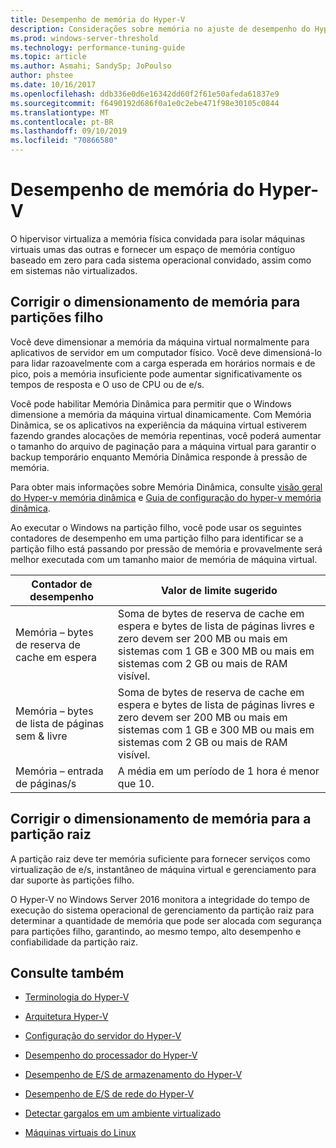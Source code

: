 ```yaml
---
title: Desempenho de memória do Hyper-V
description: Considerações sobre memória no ajuste de desempenho do Hyper-V
ms.prod: windows-server-threshold
ms.technology: performance-tuning-guide
ms.topic: article
ms.author: Asmahi; SandySp; JoPoulso
author: phstee
ms.date: 10/16/2017
ms.openlocfilehash: ddb336e0d6e16342dd60f2f61e50afeda61837e9
ms.sourcegitcommit: f6490192d686f0a1e0c2ebe471f98e30105c0844
ms.translationtype: MT
ms.contentlocale: pt-BR
ms.lasthandoff: 09/10/2019
ms.locfileid: "70866580"
---
```

# <a name="hyper-v-memory-performance"></a>Desempenho de memória do Hyper-V


O hipervisor virtualiza a memória física convidada para isolar máquinas virtuais umas das outras e fornecer um espaço de memória contíguo baseado em zero para cada sistema operacional convidado, assim como em sistemas não virtualizados.

## <a name="correct-memory-sizing-for-child-partitions"></a>Corrigir o dimensionamento de memória para partições filho

Você deve dimensionar a memória da máquina virtual normalmente para aplicativos de servidor em um computador físico. Você deve dimensioná-lo para lidar razoavelmente com a carga esperada em horários normais e de pico, pois a memória insuficiente pode aumentar significativamente os tempos de resposta e O uso de CPU ou de e/s.

Você pode habilitar Memória Dinâmica para permitir que o Windows dimensione a memória da máquina virtual dinamicamente. Com Memória Dinâmica, se os aplicativos na experiência da máquina virtual estiverem fazendo grandes alocações de memória repentinas, você poderá aumentar o tamanho do arquivo de paginação para a máquina virtual para garantir o backup temporário enquanto Memória Dinâmica responde à pressão de memória.

Para obter mais informações sobre Memória Dinâmica, consulte [visão geral do Hyper-v memória dinâmica]( https://go.microsoft.com/fwlink/?linkid=834434) e [Guia de configuração do hyper-v memória dinâmica](https://go.microsoft.com/fwlink/?linkid=834435).

Ao executar o Windows na partição filho, você pode usar os seguintes contadores de desempenho em uma partição filho para identificar se a partição filho está passando por pressão de memória e provavelmente será melhor executada com um tamanho maior de memória de máquina virtual.

| Contador de desempenho                                                         | Valor de limite sugerido                                                                                                                                                           |
|-----------------------------------------------------------------------------|-------------------------------------------------------------------------------------------------------------------------------------------------------------------------------------|
| Memória – bytes de reserva de cache em espera                                        | Soma de bytes de reserva de cache em espera e bytes de lista de páginas livres e zero devem ser 200 MB ou mais em sistemas com 1 GB e 300 MB ou mais em sistemas com 2 GB ou mais de RAM visível. |
| Memória – bytes de lista de páginas sem & livre                                        | Soma de bytes de reserva de cache em espera e bytes de lista de páginas livres e zero devem ser 200 MB ou mais em sistemas com 1 GB e 300 MB ou mais em sistemas com 2 GB ou mais de RAM visível. |
| Memória – entrada de páginas/s                                                    | A média em um período de 1 hora é menor que 10.                                                                                                                                       | 

## <a name="correct-memory-sizing-for-root-partition"></a>Corrigir o dimensionamento de memória para a partição raiz

A partição raiz deve ter memória suficiente para fornecer serviços como virtualização de e/s, instantâneo de máquina virtual e gerenciamento para dar suporte às partições filho.

O Hyper-V no Windows Server 2016 monitora a integridade do tempo de execução do sistema operacional de gerenciamento da partição raiz para determinar a quantidade de memória que pode ser alocada com segurança para partições filho, garantindo, ao mesmo tempo, alto desempenho e confiabilidade da partição raiz.

## <a name="see-also"></a>Consulte também

-   [Terminologia do Hyper-V](terminology.md)

-   [Arquitetura Hyper-V](architecture.md)

-   [Configuração do servidor do Hyper-V](configuration.md)

-   [Desempenho do processador do Hyper-V](processor-performance.md)

-   [Desempenho de E/S de armazenamento do Hyper-V](storage-io-performance.md)

-   [Desempenho de E/S de rede do Hyper-V](network-io-performance.md)

-   [Detectar gargalos em um ambiente virtualizado](detecting-virtualized-environment-bottlenecks.md)

-   [Máquinas virtuais do Linux](linux-virtual-machine-considerations.md)
